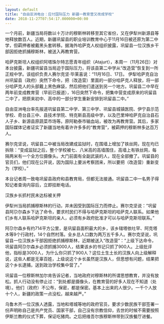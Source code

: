 ```yaml
---
layout: default
title: "自由亚洲电台：应付国际压力 新疆一教育营又改成学校"
date: 2018-11-27T07:54:17.000000+00:00
---
```


一个月前，新疆当局将数以十万计的穆斯林转移至其它省份，又在伊犁州新源县等地释放数百人。近期，新疆巩留县的职业培训教育中心于11月16日被还原为第二中学，但羁押者被戴黑头套转移。据海外哈萨克人权组织披露，巩留县一位汉族乡干部因拒绝抓捕穆斯林，被送入再教育营。

哈萨克斯坦人权组织阿塔珠尔特志愿青年组织（Atajurt），本周一（11月26日）对本台披露，新疆巩留县当局迫于国际压力，将该县第二中学从“改造营”恢复到一所正规中学。该组织负责人赛尔克坚·毕莱喜说：“11月16日、17日。 伊犁哈萨克自治州巩留县（政府）突然下命令，把（改造营）里面的一部分哈萨克人释放，将一部分哈萨克人的头部戴上黑色麻袋，然后把他们遣送到另一个地方。巩留县二中早在两年前变成教育营（早前已报道），16日突然下命令，把集中营变成原来的巩留县二中了，把原来初中、高中的一部分学生重新安排到巩留县二中。”

自由亚洲电台率先报道巩留县第二中学、第三中学、巩留县城镇医院、伊宁县示范学校、奇台县三中、县技术学院、特克斯县高级中学，以及巴里坤哈萨克自治县石人子乡、新源县原蔬菜市场等。原阿勒泰市输血站，被改为再教育营。其后，多家国际媒体记者证实了新疆当地有着许许多多的“教育营”，被羁押的穆斯林多达百万人。

赛尔克坚说，巩留县二中被当局改建成监狱时，在围墙上增加了铁丝网，现在均已拆除：“变成监狱之后，整个学校被七、八米高的高墙围住，高墙上有铁丝网，每隔两米有一个全方位摄像头。大门前面有全副武装的人，现在全部撤了。巩留县的官员们，他们现在公开说，因为国际上要派考察团来，所以要把（改造营）重新变为（学校）。”

本台记者周一致电巩留县政府和县教育局，但都无法接通。巩留县二中一名男子得知记者查询内容后，立即挂断电话。

汉族乡长抓村民未达标被关押

伊犁州当局抓捕穆斯林的行动，并未因受到国际压力而停止。赛尔克坚说：“巩留县阿尕尔森乡下达了命令，要求村民们不得与哈萨克斯坦的哈萨克人联系。如果他们乡有人联系哈萨克斯坦的亲人，必须有乡政府批准才可以与哈萨克斯坦联系。”

阿尕尔森乡有约714平方公里，是巩留县面积最大的乡，该乡辖塔依吐罕、阿克塔木等9个行政村，14个自然村落。全乡总人口数为两万五千多人。赛尔克坚说，巩留县一位汉族乡干部因拒绝抓捕穆斯林，近期被送入“改造营”：“上级下达命令，巩留县阿尕尔森乡必须抓捕3000人，结果该乡的书记只抓了900人。上级批评他，指标是3000人，为什么你只抓了900人？这位土生土长的汉族人向上级解释说，这些人都是无辜百姓，上级说这个乡长虽然是汉族人，但思想有问题，结果把这个乡长逮捕，送到政治学校集中营了。”

巩留县一位穆斯林加尔肯告诉记者，当地政府对穆斯林的所谓思想教育，并没有放松。抓人行动没有停止过：“到处都是摄像头，在教育营的好多人现在不知道（处境）。他们（政府）不公布，保密，都是保密。基本上出来的人很少。一千个人放十个人，新疆的政策一点没松，越来越严。”

乌鲁木齐一位汉族人透露，当地和塔城等地的政府官员，要求少数民族干部签署一份声明称自己是共产党员、国家干部，自己没有宗教信仰，去世的时候不需要按照伊斯兰教的仪式下葬，保证吃猪肉。之后把维吾尔族穆斯林带到汉族餐厅进餐。

